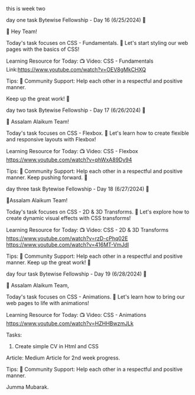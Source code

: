 this is week two

day one task
Bytewise Fellowship - Day 16 (6/25/2024) 🌟

👋 Hey Team!

Today's task focuses on CSS - Fundamentals. 🚀 Let's start styling our web pages with the basics of CSS!

Learning Resource for Today:
📺 Video: CSS - Fundamentals
Link:https://www.youtube.com/watch?v=OEV8gMkCHXQ

Tips:
🤝 Community Support: Help each other in a respectful and positive manner.

Keep up the great work! 💪


day two task
Bytewise Fellowship - Day 17 (6/26/2024) 🌟

👋 Assalam Alaikum Team!

Today's task focuses on CSS - Flexbox. 🚀 Let's learn how to create flexible and responsive layouts with Flexbox!

Learning Resource for Today:
📺 Video: CSS - Flexbox
https://www.youtube.com/watch?v=phWxA89Dy94

Tips:
🤝 Community Support: Help each other in a respectful and positive manner.
Keep pushing forward. 💪



day three task
Bytewise Fellowship - Day 18 (6/27/2024) 🌟

👋Assalam Alaikum Team!

Today's task focuses on CSS - 2D & 3D Transforms. 🚀 Let's explore how to create dynamic visual effects with CSS transforms!

Learning Resource for Today:
📺 Video: CSS - 2D & 3D Transforms
https://www.youtube.com/watch?v=rzD-cPhq02E
https://www.youtube.com/watch?v=416MT-VmJdI

Tips:
🤝 Community Support: Help each other in a respectful and positive manner.
Keep up the great work! 💯


day four task
Bytewise Fellowship - Day 19 (6/28/2024) 🌟

👋 Assalam Alaikum Team,

Today's task focuses on CSS - Animations. 🚀 Let's learn how to bring our web pages to life with animations!

Learning Resource for Today:
📺 Video: CSS - Animations
https://www.youtube.com/watch?v=HZHHBwzmJLk

Tasks:
1. Create simple CV in Html and CSS

Article:
Medium Article for 2nd week progress.

Tips:
🤝 Community Support: Help each other in a respectful and positive manner.

Jumma Mubarak.
